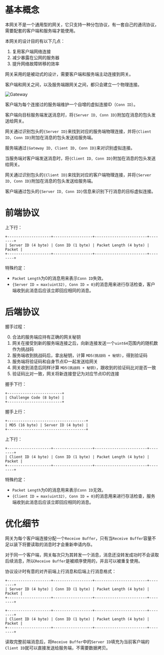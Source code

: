 基本概念
========

本网关不是一个通用型的网关，它只支持一种分包协议，有一套自己的通讯协议，需要配套的客户端和服务端才能使用。

本网关的设计目的有以下几点：

1. 复用客户端网络连接
2. 减少暴露在公网的服务器
3. 提升网络故障转移的效率

网关采用的是被动式的设计，需要客户端和服务端主动连接到网关。

客户端和网关之间，以及服务端跟网关之间，都只会建立一个物理连接。

![Gateway](https://raw.githubusercontent.com/fastgo/gateway/master/gateway.png)

客户端为每个连接过的服务端维护一个自增的虚拟连接ID（`Conn ID`）。

客户端向目标服务端发送消息时，将`{Server ID, Conn ID}`附加在消息的包头发送给网关。

网关通过识别包头的`{Server ID}`来找到对应的服务端物理连接，并将`{Client ID, Conn ID}`附加在消息的包头发送给服务端。

服务端通过`{Gateway ID, Client ID, Conn ID}`来对识别虚拟连接。

当服务端对客户端发送消息时，将`{Client ID, Conn ID}`附加在消息的包头发送给网关。

网关通过识别包头的`{Client ID}`来找到对应的客户端物理连接，并将`{Server ID, Conn ID}`附加在消息的包头发送给服务端。

客户端通过包头的`{Server ID, Conn ID}`信息来识别下行消息的目标虚拟连接。

前端协议
=======

上下行：

```
+--------------------+------------------+------------------------+--------+
| Server ID (4 byte) | Conn ID (1 byte) | Packet Length (4 byte) | Packet |
+--------------------+------------------+------------------------+--------+
```

特殊约定：

+ `Packet Length`为0的消息用来表示`Conn ID`失效。
+ `{Server ID = max(uint32), Conn ID = 0}`的消息用来进行存活检查，客户端收到此消息后应该立即回应相同的消息。

后端协议
=======

握手过程：

0. 合法的服务端应持有正确的网关秘钥
1. 网关在接受到新的服务端连接之后，向新连接发送一个`uint64`范围内的随机数作为挑战码
2. 服务端收到挑战码后，拿出秘钥，计算 `MD5(挑战码 + 秘钥)`，得到验证码
3. 服务端将验证码和自身节点ID一起发送给网关
4. 网关收到消息后同样计算 `MD5(挑战码 + 秘钥)`，跟收到的验证码比对是否一致
5. 验证码比对一致，网关将新连接登记为对应节点ID的连接

握手下行：

```
+-------------------------+
| Challenge Code (8 byte) |
+-------------------------+
```

握手上行：

```
+------------------------------------+
| MD5 (16 byte) | Server ID (4 byte) |
+------------------------------------+
```

上下行：

```
+--------------------+------------------+------------------------+--------+
| Client ID (4 byte) | Conn ID (1 byte) | Packet Length (4 byte) | Packet |
+--------------------+------------------+------------------------+--------+
```

特殊约定：

+ `Packet Length`为0的消息用来表示`Conn ID`无效。
+ `{Client ID = max(uint32), Conn ID = 0}`的消息用来进行存活检查，服务端收到此消息后应该立即回应相同的消息。

优化细节
=======

网关为每个客户端连接分配一个`Receive Buffer`，只有当`Receive Buffer`容量不足以装下将要读取的消息时才会重新申请内存。

对于同一个客户端，网关每次只为其转发一个消息，消息还没转发成功时不会读取后续消息，所以`Receive Buffer`是被顺序使用的，并且可以被重复使用。

协议设计时有意的对齐前端上行消息和后端上行消息格式：

```
+--------------------+------------------+------------------------+--------+
| Server ID (4 byte) | Conn ID (1 byte) | Packet Length (4 byte) | Packet |
+--------------------+------------------+------------------------+--------+

+--------------------+------------------+------------------------+--------+
| Client ID (4 byte) | Conn ID (1 byte) | Packet Length (4 byte) | Packet |
+--------------------+------------------+------------------------+--------+
```

读取完整前端消息后，将`Receive Buffer`中的`Server ID`填充为当前客户端的`Client ID`就可以直接发送给服务端，不需要数据拷贝。
